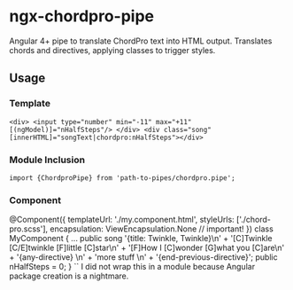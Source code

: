 # ngx-chordpro-pipe
Angular 4+ pipe to translate ChordPro text into HTML output.  Translates chords and directives, applying classes to trigger styles.

## Usage
### Template
``
            <div>
                <input type="number" min="-11" max="+11" [(ngModel)]="nHalfSteps"/>
            </div>
            <div class="song" [innerHTML]="songText|chordpro:nHalfSteps"></div>
``
### Module Inclusion
``
import {ChordproPipe} from 'path-to-pipes/chordpro.pipe';
``

### Component
@Component({
    templateUrl: './my.component.html',
    styleUrls: ['./chord-pro.scss'],
    encapsulation: ViewEncapsulation.None // important!
})
class MyComponent {
    ...
    public song '{title: Twinkle, Twinkle}\n' +
                '[C]Twinkle [C/E]twinkle [F]little [C]star\n' +
                '[F]How I [C]wonder [G]what you [C]are\n' +
                '{any-directive} \n' +
                'more stuff \n' +
                '{end-previous-directive}';
    public nHalfSteps = 0;
}
``
I did not wrap this in a module because Angular package creation is a nightmare.
